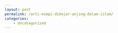 ```yaml
---
layout: post
permalink: /arti-mimpi-dikejar-anjing-dalam-islam/
categories:
    - Uncategorized
---
```


